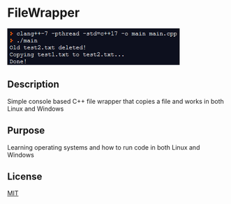 # FileWrapper

![screenshot](https://raw.githubusercontent.com/StanTsky/FileWrapper/master/ExampleRun.PNG)

## Description
Simple console based C++ file wrapper that copies a file and works in both Linux and Windows

## Purpose
Learning operating systems and how to run code in both Linux and Windows

## License
[MIT](https://choosealicense.com/licenses/mit/)
